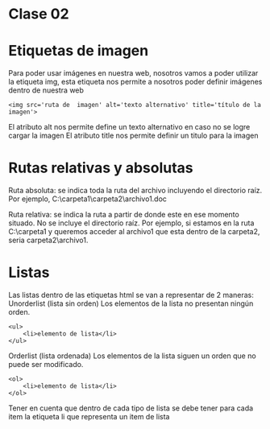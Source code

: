 # Clase 02 
# Etiquetas de imagen

Para poder usar imágenes en nuestra web, nosotros vamos a poder utilizar la etiqueta img, esta etiqueta nos permite a nosotros poder definir imágenes dentro de nuestra web
```
<img src='ruta de  imagen' alt='texto alternativo' title='título de la imagen'>
```
El atributo alt  nos permite define un texto alternativo en caso no se logre cargar la imagen
El atributo title nos permite definir un titulo para la imagen 

# Rutas relativas y absolutas

Ruta absoluta: se indica toda la ruta del archivo incluyendo el directorio raíz. Por ejemplo, C:\carpeta1\carpeta2\archivo1.doc

Ruta relativa: se indica la ruta a partir de donde este en ese momento situado. No se incluye el directorio raíz. Por ejemplo, si estamos en la ruta C:\carpeta1 y queremos acceder al archivo1 que esta dentro de la carpeta2, seria carpeta2\archivo1.

# Listas

Las listas dentro de las etiquetas html se van a representar de 2 maneras:
Unorderlist (lista sin orden)
Los elementos de la lista no presentan ningún orden.

```
<ul>
	<li>elemento de lista</li>
</ul>
```

Orderlist (lista ordenada)
Los elementos de la lista siguen un orden que no puede ser modificado.

```
<ol>
	<li>elemento de lista</li>
</ol>
```

Tener en cuenta que dentro de cada tipo de lista se debe tener para cada item la etiqueta li que representa un item de lista


